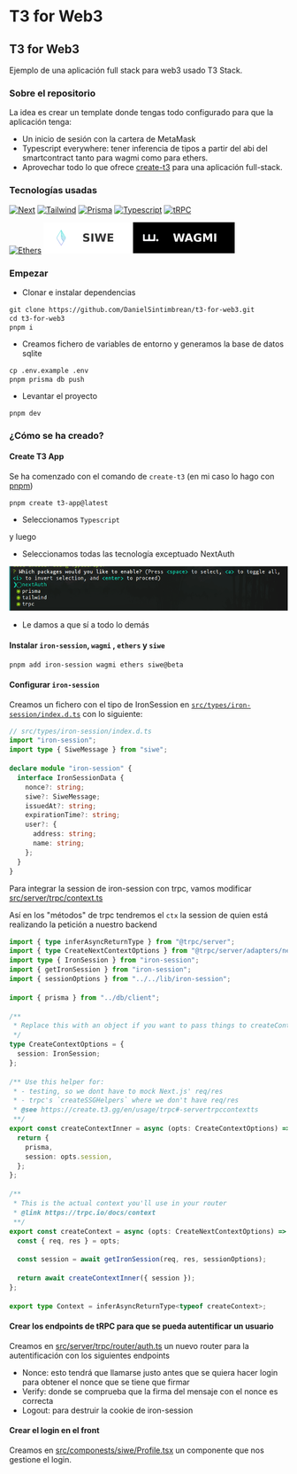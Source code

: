 # T3 for Web3

## T3 for Web3

Ejemplo de una aplicación full stack para web3 usado T3 Stack.

### Sobre el repositorio

La idea es crear un template donde tengas todo configurado para que la aplicación tenga:

* Un inicio de sesión con la cartera de MetaMask
* Typescript everywhere: tener inferencia de tipos a partir del abi del smartcontract tanto para wagmi como para ethers.
* Aprovechar todo lo que ofrece [create-t3](https://create.t3.gg) para una aplicación full-stack.

### Tecnologías usadas

[![Next](https://img.shields.io/badge/next.js-000000?style=for-the-badge\&logo=nextdotjs\&logoColor=white)](https://nextjs.org/) [![Tailwind](https://img.shields.io/badge/tailwind-0A1123?style=for-the-badge\&logo=TailwindCSS\&logoColor=38BDF8)](https://tailwindcss.com/) [![Prisma](https://img.shields.io/badge/prisma-1a202c?style=for-the-badge\&logo=prisma\&logoColor=white)](https://www.prisma.io/) [![Typescript](https://img.shields.io/badge/typescript-007ACC?style=for-the-badge\&logo=typescript\&logoColor=white)](https://www.typescriptlang.org/) [![tRPC](https://img.shields.io/badge/trpc-398CCB?style=for-the-badge\&logo=trpc\&logoColor=white)](https://trpc.io/)

&#x20;[![Ethers](https://img.shields.io/badge/ethers-063752?style=for-the-badge\&logo=ethereum\&logoColor=white)](https://docs.ethers.org/v5/) [![Siwe](README/SIWE.svg)](https://login.xyz/) [![Wagmi](README/WAGMI.svg)](https://wagmi.sh/)

### Empezar

* Clonar e instalar dependencias

```
git clone https://github.com/DanielSintimbrean/t3-for-web3.git
cd t3-for-web3
pnpm i
```

* Creamos fichero de variables de entorno y generamos la base de datos sqlite

```
cp .env.example .env
pnpm prisma db push
```

* Levantar el proyecto

```
pnpm dev
```

### ¿Cómo se ha creado?

#### Create T3 App

Se ha comenzado con el comando de `create-t3` (en mi caso lo hago con [pnpm](https://pnpm.io/))

```
pnpm create t3-app@latest
```

* Seleccionamos `Typescript`

y luego

* Seleccionamos todas las tecnología exceptuado NextAuth

![expect-nextauth](README/selectall-expect-nextauth.png)

* Le damos a que sí a todo lo demás

#### Instalar `iron-session`, `wagmi` , `ethers` y `siwe`

```
pnpm add iron-session wagmi ethers siwe@beta
```

#### Configurar `iron-session`

Creamos un fichero con el tipo de IronSession en [`src/types/iron-session/index.d.ts`](src/types/iron-session/index.d.ts) con lo siguiente:

```typescript
// src/types/iron-session/index.d.ts
import "iron-session";
import type { SiweMessage } from "siwe";

declare module "iron-session" {
  interface IronSessionData {
    nonce?: string;
    siwe?: SiweMessage;
    issuedAt?: string;
    expirationTime?: string;
    user?: {
      address: string;
      name: string;
    };
  }
}

```

Para integrar la session de iron-session con trpc, vamos modificar [src/server/trpc/context.ts](src/server/trpc/context.ts)

Así en los "métodos" de trpc tendremos el `ctx` la session de quien está realizando la petición a nuestro backend

```typescript
import { type inferAsyncReturnType } from "@trpc/server";
import { type CreateNextContextOptions } from "@trpc/server/adapters/next";
import type { IronSession } from "iron-session";
import { getIronSession } from "iron-session";
import { sessionOptions } from "../../lib/iron-session";

import { prisma } from "../db/client";

/**
 * Replace this with an object if you want to pass things to createContextInner
 */
type CreateContextOptions = {
  session: IronSession;
};

/** Use this helper for:
 * - testing, so we dont have to mock Next.js' req/res
 * - trpc's `createSSGHelpers` where we don't have req/res
 * @see https://create.t3.gg/en/usage/trpc#-servertrpccontextts
 **/
export const createContextInner = async (opts: CreateContextOptions) => {
  return {
    prisma,
    session: opts.session,
  };
};

/**
 * This is the actual context you'll use in your router
 * @link https://trpc.io/docs/context
 **/
export const createContext = async (opts: CreateNextContextOptions) => {
  const { req, res } = opts;

  const session = await getIronSession(req, res, sessionOptions);

  return await createContextInner({ session });
};

export type Context = inferAsyncReturnType<typeof createContext>;
```

#### Crear los endpoints de tRPC para que se pueda autentificar un usuario

Creamos en [src/server/trpc/router/auth.ts](src/server/trpc/router/auth.ts) un nuevo router para la autentificación con los siguientes endpoints

* Nonce: esto tendrá que llamarse justo antes que se quiera hacer login para obtener el nonce que se tiene que firmar
* Verify: donde se comprueba que la firma del mensaje con el nonce es correcta
* Logout: para destruir la cookie de iron-session

#### Crear el login en el front

Creamos en [src/componests/siwe/Profile.tsx](src/componests/siwe/Profile.tsx) un componente que nos gestione el login.

